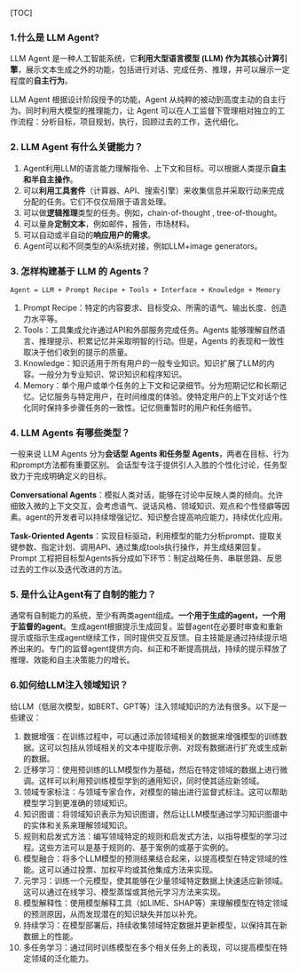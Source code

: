 [TOC]



### 1.什么是 LLM Agent?

LLM Agent 是一种人工智能系统，它**利用大型语言模型 (LLM) 作为其核心计算引擎**，展示文本生成之外的功能，包括进行对话、完成任务、推理，并可以展示一定程度的**自主行为**。

LLM Agent 根据设计阶段授予的功能，Agent 从纯粹的被动到高度主动的自主行为。同时利用大模型的推理能力，让 Agent 可以在人工监督下管理相对独立的工作流程：分析目标，项目规划，执行，回顾过去的工作，迭代细化。

### 2. LLM Agent 有什么关键能力？

1. Agent利用LLM的语言能力理解指令、上下文和目标。可以根据人类提示**自主和半自主操作**。
2. 可以**利用工具套件**（计算器、API、搜索引擎）来收集信息并采取行动来完成分配的任务。它们不仅仅局限于语言处理。
3. 可以做**逻辑推理**类型的任务。例如，chain-of-thought , tree-of-thought。
4. 可以量身**定制文本**，例如邮件，报告，市场材料。
5. 可以自动或半自动的**响应用户的需求**。
6. Agent可以和不同类型的AI系统对接，例如LLM+image generators。

### 3. 怎样构建基于 LLM 的 Agents？

```
Agent = LLM + Prompt Recipe + Tools + Interface + Knowledge + Memory
```

1. Prompt Recipe：特定的内容要求、目标受众、所需的语气、输出长度、创造力水平等。
2. Tools：工具集成允许通过API和外部服务完成任务。Agents 能够理解自然语言、推理提示、积累记忆并采取明智的行动。但是，Agents 的表现和一致性取决于他们收到的提示的质量。
3. Knowledge：知识适用于所有用户的一般专业知识。知识扩展了LLM的内容。一般分为专业知识、常识知识和程序知识。
4. Memory：单个用户或单个任务的上下文和记录细节。分为短期记忆和长期记忆。记忆服务与特定用户，在时间维度的体验。使特定用户的上下文对话个性化同时保持多步骤任务的一致性。记忆侧重暂时的用户和任务细节。

### 4. LLM Agents 有哪些类型？

一般来说 LLM Agents 分为**会话型 Agents 和任务型 Agents**，两者在目标、行为和prompt方法都有重要区别。 会话型专注于提供引人入胜的个性化讨论，任务型致力于完成明确定义的目标。

**Conversational Agents**：模拟人类对话，能够在讨论中反映人类的倾向。允许细致入微的上下文交互，会考虑语气、说话风格、领域知识、观点和个性怪癖等因素。agent的开发者可以持续增强记忆、知识整合提高响应能力，持续优化应用。

**Task-Oriented Agents**：实现目标驱动，利用模型的能力分析prompt、提取关键参数、指定计划、调用API、通过集成tools执行操作，并生成结果回复。Prompt 工程把目标型Agents拆分成如下环节：制定战略任务、串联思路、反思过去的工作以及迭代改进的方法。

### 5. 是什么让Agent有了自制的能力？

通常有自制能力的系统，至少有两类agent组成。**一个用于生成的agent，一个用于监督的agent**。生成agent根据提示生成回复。监督agent在必要时审查和重新提示或指示生成agent继续工作，同时提供交互反馈。自主技能是通过持续提示培养出来的。专门的监督agent提供方向、纠正和不断提高挑战，持续的提示释放了推理、效能和自主决策能力的增长。

### 6.如何给LLM注入领域知识？

给LLM（低层次模型，如BERT、GPT等）注入领域知识的方法有很多。以下是一些建议：

1. 数据增强：在训练过程中，可以通过添加领域相关的数据来增强模型的训练数据。这可以包括从领域相关的文本中提取示例、对现有数据进行扩充或生成新的数据。
2. 迁移学习：使用预训练的LLM模型作为基础，然后在特定领域的数据上进行微调。这样可以利用预训练模型学到的通用知识，同时使其适应新领域。
3. 领域专家标注：与领域专家合作，对模型的输出进行监督式标注。这可以帮助模型学习到更准确的领域知识。
4. 知识图谱：将领域知识表示为知识图谱，然后让LLM模型通过学习知识图谱中的实体和关系来理解领域知识。
5. 规则和启发式方法：编写领域特定的规则和启发式方法，以指导模型的学习过程。这些方法可以是基于规则的、基于案例的或基于实例的。
6. 模型融合：将多个LLM模型的预测结果结合起来，以提高模型在特定领域的性能。这可以通过投票、加权平均或其他集成方法来实现。
7. 元学习：训练一个元模型，使其能够在少量领域特定数据上快速适应新领域。这可以通过在线学习、模型蒸馏或其他元学习方法来实现。
8. 模型解释性：使用模型解释工具（如LIME、SHAP等）来理解模型在特定领域的预测原因，从而发现潜在的知识缺失并加以补充。
9. 持续学习：在模型部署后，持续收集领域特定数据并更新模型，以保持其在新数据上的性能。
10. 多任务学习：通过同时训练模型在多个相关任务上的表现，可以提高模型在特定领域的泛化能力。